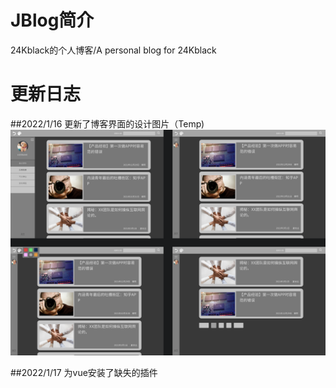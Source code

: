 # JBlog简介
24Kblack的个人博客/A personal blog for 24Kblack

# 更新日志

##2022/1/16
  更新了博客界面的设计图片（Temp)
  ![图片](./design/pagedesign.png)

##2022/1/17
  为vue安装了缺失的插件

